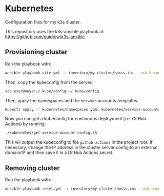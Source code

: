 Kubernetes
================

Configuration files for my k3s cluster.

This repository uses the k3s-ansible playbook at: https://github.com/guidojw/k3s-ansible

## Provisioning cluster
Run the playbook with:
```sh
ansible-playbook site.yml -i inventory/my-cluster/hosts.ini --ask-become-pass
```

Then, copy the kubeconfig from the server:
```sh
scp user@maya:~/.kube/config ~/.kube/config
```

Then, apply the namespaces and the service-accounts templates:
```sh
kubectl apply -f kubernetes/namespaces.yaml kubernetes/service-accounts.yaml
```

Now you can get a kubeconfig for continuous deployment (i.e. GitHub Actions) by running:
```sh
./kubernetes/get-service-account-config.sh
```

This wil output the kubeconfig to file `github-actions` in the project root.
If necessary, change the IP address in the cluster server config to an external domain/IP and then save it in a GitHub Actions secret.

## Removing cluster
Run the playbook with:
```sh
ansible-playbook reset.yml -i inventory/my-cluster/hosts.ini --ask-become-pass
```

